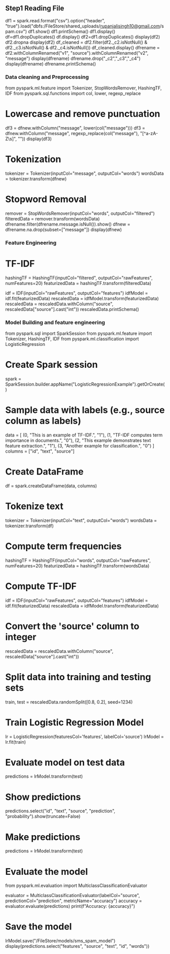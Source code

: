 ## Step1 Reading File
df1 = spark.read.format("csv").option("header", "true").load("dbfs:/FileStore/shared_uploads/rupanjalisingh10@gmail.com/spam.csv")
df1.show()
df1.printSchema()
df1.display()
df=df1.dropDuplicates()
df.display()
df2=df1.dropDuplicates()
display(df2)
df2.dropna
display(df2)
df_cleaned = df2.filter(df2._c2.isNotNull() & df2._c3.isNotNull() & df2._c4.isNotNull())
df_cleaned.display()
dfrename = df2.withColumnRenamed("v1", "source").withColumnRenamed("v2", "message")
display(dfrename)
dfrename.drop("_c2","_c3","_c4")
display(dfrename)
dfrename.printSchema()
### Data cleaning and Preprocessing

from pyspark.ml.feature import Tokenizer, StopWordsRemover, HashingTF, IDF
from pyspark.sql.functions import col, lower, regexp_replace

# Lowercase and remove punctuation
df3 = dfnew.withColumn("message", lower(col("message")))
df3 = dfnew.withColumn("message", regexp_replace(col("message"), "[^a-zA-Z\\s]", ""))
display(df3)

# Tokenization
tokenizer = Tokenizer(inputCol="message", outputCol="words")
wordsData = tokenizer.transform(dfnew)

# Stopword Removal
remover = StopWordsRemover(inputCol="words", outputCol="filtered")
filteredData = remover.transform(wordsData)
dfrename.filter(dfrename.message.isNull()).show()
dfnew = dfrename.na.drop(subset=["message"])
display(dfnew)
### Feature Engineering
# TF-IDF
hashingTF = HashingTF(inputCol="filtered", outputCol="rawFeatures", numFeatures=20)
featurizedData = hashingTF.transform(filteredData)

idf = IDF(inputCol="rawFeatures", outputCol="features")
idfModel = idf.fit(featurizedData)
rescaledData = idfModel.transform(featurizedData)
rescaledData = rescaledData.withColumn("source", rescaledData["source"].cast("int"))
rescaledData.printSchema()
### Model Building and feature engineering
from pyspark.sql import SparkSession
from pyspark.ml.feature import Tokenizer, HashingTF, IDF
from pyspark.ml.classification import LogisticRegression

# Create Spark session
spark = SparkSession.builder.appName("LogisticRegressionExample").getOrCreate()

# Sample data with labels (e.g., source column as labels)
data = [
    (0, "This is an example of TF-IDF.", "1"),
    (1, "TF-IDF computes term importance in documents.", "0"),
    (2, "This example demonstrates text feature extraction.", "1"),
    (3, "Another example for classification.", "0")
]
columns = ["id", "text", "source"]

# Create DataFrame
df = spark.createDataFrame(data, columns)

# Tokenize text
tokenizer = Tokenizer(inputCol="text", outputCol="words")
wordsData = tokenizer.transform(df)

# Compute term frequencies
hashingTF = HashingTF(inputCol="words", outputCol="rawFeatures", numFeatures=20)
featurizedData = hashingTF.transform(wordsData)

# Compute TF-IDF
idf = IDF(inputCol="rawFeatures", outputCol="features")
idfModel = idf.fit(featurizedData)
rescaledData = idfModel.transform(featurizedData)

# Convert the 'source' column to integer
rescaledData = rescaledData.withColumn("source", rescaledData["source"].cast("int"))

# Split data into training and testing sets
train, test = rescaledData.randomSplit([0.8, 0.2], seed=1234)

# Train Logistic Regression Model
lr = LogisticRegression(featuresCol='features', labelCol='source')
lrModel = lr.fit(train)

# Evaluate model on test data
predictions = lrModel.transform(test)

# Show predictions
predictions.select("id", "text", "source", "prediction", "probability").show(truncate=False)

# Make predictions
predictions = lrModel.transform(test)

# Evaluate the model
from pyspark.ml.evaluation import MulticlassClassificationEvaluator

evaluator = MulticlassClassificationEvaluator(labelCol="source", predictionCol="prediction", metricName="accuracy")
accuracy = evaluator.evaluate(predictions)
print(f"Accuracy: {accuracy}")
# Save the model
lrModel.save("/FileStore/models/sms_spam_model")
display(predictions.select("features", "source", "text", "id", "words"))
